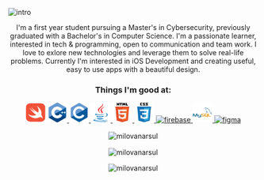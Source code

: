 ![intro](https://user-images.githubusercontent.com/59994680/183970118-acfbaca8-31a9-4847-9134-7c40866977b1.png)

<p align="center">I'm a first year student pursuing a Master's in Cybersecurity, previously graduated with a Bachelor's in Computer Science. I'm a passionate learner, interested in tech & programming, open to communication and team work. I love to exlore new technologies and leverage them to solve real-life problems. Currently I'm interested in iOS Development and creating useful, easy to use apps with a beautiful design.</p>

<h3 align="center">Things I'm good at:</h3>
<p align="center"> <a href="https://developer.apple.com/swift/" target="_blank" rel="noreferrer"> <img src="https://raw.githubusercontent.com/devicons/devicon/master/icons/swift/swift-original.svg" alt="swift" width="40" height="40"/></a> <a href="https://www.w3schools.com/cpp/" target="_blank" rel="noreferrer"> <img src="https://raw.githubusercontent.com/devicons/devicon/master/icons/cplusplus/cplusplus-original.svg" alt="cplusplus" width="40" height="40"/> </a> <a href="https://www.cprogramming.com/" target="_blank" rel="noreferrer"> <img src="https://raw.githubusercontent.com/devicons/devicon/master/icons/c/c-original.svg" alt="c" width="40" height="40"/> <a href="https://www.java.com" target="_blank" rel="noreferrer"> <img src="https://raw.githubusercontent.com/devicons/devicon/master/icons/java/java-original.svg" alt="java" width="40" height="40"/> </a> <a href="https://www.w3.org/html/" target="_blank" rel="noreferrer"> <img src="https://raw.githubusercontent.com/devicons/devicon/master/icons/html5/html5-original-wordmark.svg" alt="html5" width="40" height="40"/> </a> <a href="https://www.w3schools.com/css/" target="_blank" rel="noreferrer"> <img src="https://raw.githubusercontent.com/devicons/devicon/master/icons/css3/css3-original-wordmark.svg" alt="css3" width="40" height="40"/> </a> <a href="https://firebase.google.com/" target="_blank" rel="noreferrer"> <img src="https://www.vectorlogo.zone/logos/firebase/firebase-icon.svg" alt="firebase" width="40" height="40"/> </a> <a href="https://www.mysql.com/" target="_blank" rel="noreferrer"> <img src="https://raw.githubusercontent.com/devicons/devicon/master/icons/mysql/mysql-original-wordmark.svg" alt="mysql" width="40" height="40"/> </a> <a href="https://www.figma.com/" target="_blank" rel="noreferrer"> <img src="https://www.vectorlogo.zone/logos/figma/figma-icon.svg" alt="figma" width="40" height="40"/> </a></p>

<p align="center"><img align="center" src="https://github-readme-stats.vercel.app/api/top-langs?username=milovanarsul&show_icons=true&locale=en&layout=compact" alt="milovanarsul" /></p>

<p align="center" ><img align="center" src="https://github-readme-stats.vercel.app/api?username=milovanarsul&show_icons=true&locale=en" alt="milovanarsul"/></p>

<p align="center"><img align="center" src="https://github-readme-streak-stats.herokuapp.com/?user=milovanarsul&" alt="milovanarsul" /></p>

          

